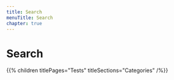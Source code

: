 ```yaml
---
title: Search
menuTitle: Search
chapter: true
---
```


# Search

{{% children titlePages="Tests" titleSections="Categories" /%}}
